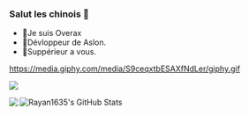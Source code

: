 ### Salut les chinois 👋

- 🔭Je suis Overax
- 🌱Dévloppeur de Aslon.
- 👯Suppérieur a vous.

https://media.giphy.com/media/S9ceqxtbESAXfNdLer/giphy.gif


<a href="https://github.com/Rayan1635">
 <p align="left">
  <img src="https://profile-counter.glitch.me/Rayan1635/count.svg" />
 <p>
</a>

<a href="https://github.com/Rayan1635">
  <img align="left" src="https://github-readme-stats.vercel.app/api/top-langs/?username=Rayan1635&theme=light&hide_langs_below=1" />
</a>
<a href="https://github.com/Rayan1635">
 <img align="left" src="https://github-readme-stats.vercel.app/api?username=Rayan1635&show_icons=true&theme=light&line_height=27" alt="Rayan1635's GitHub Stats" />
</a>
